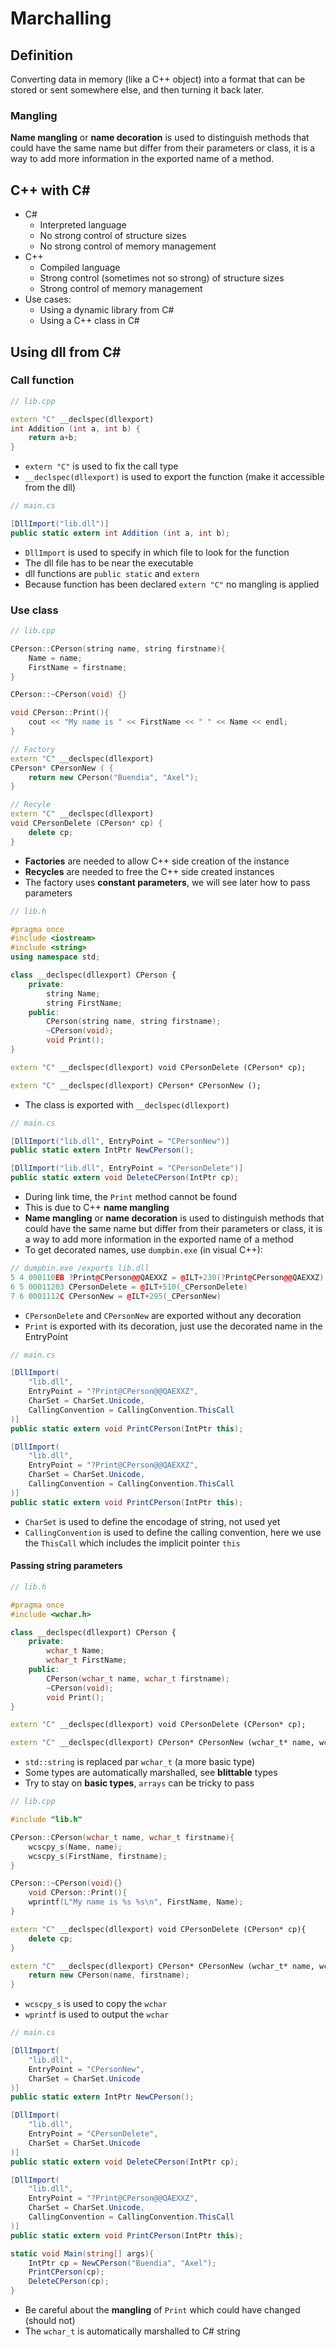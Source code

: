 # Marchalling

## Definition
Converting data in memory (like a C++ object) into a format that can be stored or sent somewhere else, and then turning it back later.

### Mangling
**Name mangling** or **name decoration** is used to distinguish methods that could have the same name but differ from their parameters or class, it is a way to add more information in the exported name of a method.

## C++ with C#
- C#
    - Interpreted language
    - No strong control of structure sizes
    - No strong control of memory management
- C++
    - Compiled language
    - Strong control (sometimes not so strong) of structure sizes
    - Strong control of memory management
- Use cases:
    - Using a dynamic library from C#
    - Using a C++ class in C#

## Using dll from C#
### Call function
```cpp
// lib.cpp

extern "C" __declspec(dllexport)
int Addition (int a, int b) {
    return a+b;
}
```
- `extern "C"` is used to fix the call type
- `__declspec(dllexport)` is used to export the function (make it accessible from the
dll)

```cs
// main.cs

[DllImport("lib.dll")]
public static extern int Addition (int a, int b);
```
- `DllImport` is used to specify in which file to look for the function
- The dll file has to be near the executable
- dll functions are `public static` and `extern`
- Because function has been declared `extern "C"` no mangling is applied

### Use class
```cpp
// lib.cpp

CPerson::CPerson(string name, string firstname){
    Name = name;
    FirstName = firstname;
}

CPerson::~CPerson(void) {}

void CPerson::Print(){
    cout << "My name is " << FirstName << " " << Name << endl;
}

// Factory
extern "C" __declspec(dllexport)
CPerson* CPersonNew ( {
    return new CPerson("Buendia", "Axel");
}

// Recyle
extern "C" __declspec(dllexport)
void CPersonDelete (CPerson* cp) {
    delete cp;
} 

```

- **Factories** are needed to allow C++ side creation of the instance
- **Recycles** are needed to free the C++ side created instances
- The factory uses **constant parameters**, we will see later how to pass parameters

```cpp
// lib.h

#pragma once
#include <iostream>
#include <string>
using namespace std;

class __declspec(dllexport) CPerson {
    private:
        string Name;
        string FirstName;
    public:
        CPerson(string name, string firstname);
        ~CPerson(void);
        void Print();
}

extern "C" __declspec(dllexport) void CPersonDelete (CPerson* cp);

extern "C" __declspec(dllexport) CPerson* CPersonNew ();
```
- The class is exported with `__declspec(dllexport)`


```cs
// main.cs

[DllImport("lib.dll", EntryPoint = "CPersonNew")]
public static extern IntPtr NewCPerson();

[DllImport("lib.dll", EntryPoint = "CPersonDelete")]
public static extern void DeleteCPerson(IntPtr cp);
```

- During link time, the `Print` method cannot be found
- This is due to C++ **name mangling**
- **Name mangling** or **name decoration** is used to distinguish methods that could have the same name but differ from their parameters or class, it is a way to add more information in the exported name of a method
- To get decorated names, use `dumpbin.exe` (in visual C++):
```cpp
// dumpbin.exe /exports lib.dll
5 4 000110EB ?Print@CPerson@@QAEXXZ = @ILT+230(?Print@CPerson@@QAEXXZ)
6 5 00011203 CPersonDelete = @ILT+510(_CPersonDelete)
7 6 0001112C CPersonNew = @ILT+295(_CPersonNew)
```
- `CPersonDelete` and `CPersonNew` are exported without any decoration
- `Print` is exported with its decoration, just use the decorated name in the EntryPoint

```cs
// main.cs

[DllImport(
    "lib.dll", 
    EntryPoint = "?Print@CPerson@@QAEXXZ", 
    CharSet = CharSet.Unicode, 
    CallingConvention = CallingConvention.ThisCall
)]
public static extern void PrintCPerson(IntPtr this);

[DllImport(
    "lib.dll", 
    EntryPoint = "?Print@CPerson@@QAEXXZ", 
    CharSet = CharSet.Unicode, 
    CallingConvention = CallingConvention.ThisCall
)]
public static extern void PrintCPerson(IntPtr this);
```
- `CharSet` is used to define the encodage of string, not used yet
- `CallingConvention` is used to define the calling convention, here we use the `ThisCall` which includes the implicit pointer `this`


#### Passing string parameters
```cpp
// lib.h

#pragma once
#include <wchar.h>

class __declspec(dllexport) CPerson {
    private:
        wchar_t Name;
        wchar_t FirstName;
    public:
        CPerson(wchar_t name, wchar_t firstname);
        ~CPerson(void);
        void Print();
}

extern "C" __declspec(dllexport) void CPersonDelete (CPerson* cp);

extern "C" __declspec(dllexport) CPerson* CPersonNew (wchar_t* name, wchar_t* firstname);
```
- `std::string` is replaced par `wchar_t` (a more basic type)
- Some types are automatically marshalled, see **blittable** types
- Try to stay on **basic types**, `arrays` can be tricky to pass

```cpp
// lib.cpp

#include "lib.h"

CPerson::CPerson(wchar_t name, wchar_t firstname){
    wcscpy_s(Name, name);
    wcscpy_s(FirstName, firstname);
}

CPerson::~CPerson(void){}
    void CPerson::Print(){
    wprintf(L"My name is %s %s\n", FirstName, Name);
}

extern "C" __declspec(dllexport) void CPersonDelete (CPerson* cp){
    delete cp;
}

extern "C" __declspec(dllexport) CPerson* CPersonNew (wchar_t* name, wchar_t* firstname){
    return new CPerson(name, firstname);
}

```

- `wcscpy_s` is used to copy the `wchar`
- `wprintf` is used to output the `wchar` 

```cs
// main.cs

[DllImport(
    "lib.dll", 
    EntryPoint = "CPersonNew", 
    CharSet = CharSet.Unicode
)]
public static extern IntPtr NewCPerson();

[DllImport(
    "lib.dll",
    EntryPoint = "CPersonDelete", 
    CharSet = CharSet.Unicode
)]
public static extern void DeleteCPerson(IntPtr cp);

[DllImport(
    "lib.dll", 
    EntryPoint = "?Print@CPerson@@QAEXXZ",
    CharSet = CharSet.Unicode,
    CallingConvention = CallingConvention.ThisCall
)]
public static extern void PrintCPerson(IntPtr this);

static void Main(string[] args){
    IntPtr cp = NewCPerson("Buendia", "Axel");
    PrintCPerson(cp);
    DeleteCPerson(cp);
}
```

- Be careful about the **mangling** of `Print` which could have changed (should not)
- The `wchar_t` is automatically marshalled to C# string
